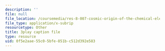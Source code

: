 ```yaml
---
description: ''
file: null
file_location: /coursemedia/res-8-007-cosmic-origin-of-the-chemical-elements-fall-2019/0f5e2aae55c05bfe851bc512d392e583_f2j567E1Zqo.vtt
file_type: application/x-subrip
resourcetype: Other
title: 3play caption file
type: resource
uid: 0f5e2aae-55c0-5bfe-851b-c512d392e583
---
```

